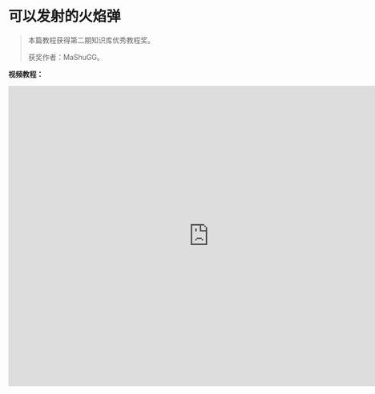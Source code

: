 # 可以发射的火焰弹

>本篇教程获得第二期知识库优秀教程奖。
>
>获奖作者：MaShuGG。

**视频教程：**

<iframe frameborder="0" height="600" width="800" allowfullscreen="allowfullscreen" src="http://cc.163.com/v/core/externplayer/63e39aa829279d2f4acfc257/"/>



考虑到视频教程有点听不清我这里在做一个图文：

首先新加一个物品，名字自定义。

![img](./images/6_0.png)



然后配置好基础信息 。

![img](./images/6_1.png)



把的添加属性的选项全部勾满√ 。

接下来是如何导入原版贴图。

![img](./images/6_2.png)



选择物品贴图，跟着下面操作。





导入完成后你就可以在贴图里找到火球的贴图啦~。

再根据上面配置好物品信息就可以了！

接下里就是写蓝图了。

首先创建玩家预设在创建蓝图。



在把零件拖入进去。

点击蓝图，然后打开他！

监听抛射物碰撞。

![img](./images/6_3.png)



再来一个字符串比较。

![img](./images/6_4.png)



里面填入`minecraft:fireball`，在加入合并三维坐标。

![img](./images/6_5.png)



有人问，纳尼?三维坐标是啥。

其实三维坐标就是xyz轴。

咋获取?

你看到了监听事件的碰撞xyz了吗?

批次链接就好了。

![img](./images/6_6.png)



有伤害来源实体id和玩家id是啥。

![img](./images/6_7.png)



把倒数第二个伤害来源端口链接伤害来源实体id和玩家id。

然后进入游戏测试！



成功！感谢您的观看。

我是麻薯。

